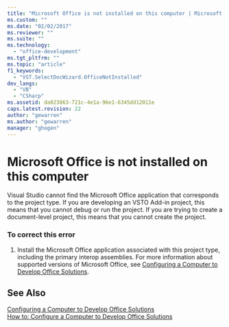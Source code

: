 ```yaml
---
title: "Microsoft Office is not installed on this computer | Microsoft Docs"
ms.custom: ""
ms.date: "02/02/2017"
ms.reviewer: ""
ms.suite: ""
ms.technology: 
  - "office-development"
ms.tgt_pltfrm: ""
ms.topic: "article"
f1_keywords: 
  - "VST.SelectDocWizard.OfficeNotInstalled"
dev_langs: 
  - "VB"
  - "CSharp"
ms.assetid: da023863-721c-4e1a-96e1-6345dd12011e
caps.latest.revision: 22
author: "gewarren"
ms.author: "gewarren"
manager: "ghogen"
---
```

# Microsoft Office is not installed on this computer
  Visual Studio cannot find the Microsoft Office application that corresponds to the project type. If you are developing an VSTO Add-in project, this means that you cannot debug or run the project. If you are trying to create a document-level project, this means that you cannot create the project.  
  
### To correct this error  
  
1.  Install the Microsoft Office application associated with this project type, including the primary interop assemblies. For more information about supported versions of Microsoft Office, see [Configuring a Computer to Develop Office Solutions](../vsto/configuring-a-computer-to-develop-office-solutions.md).  
  
## See Also  
 [Configuring a Computer to Develop Office Solutions](../vsto/configuring-a-computer-to-develop-office-solutions.md)   
 [How to: Configure a Computer to Develop Office Solutions](../vsto/how-to-configure-a-computer-to-develop-office-solutions.md)  
  
  